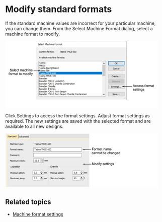 # Modify standard formats

If the standard machine values are incorrect for your particular machine, you can change them. From the Select Machine Format dialog, select a machine format to modify.

![SelectMachineFormat00011.png](assets/SelectMachineFormat00011.png)

Click Settings to access the format settings. Adjust format settings as required. The new settings are saved with the selected format and are available to all new designs.

![chenille_output00014.png](assets/chenille_output00014.png)

## Related topics

- [Machine format settings](Machine_format_settings)
